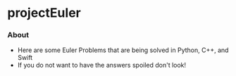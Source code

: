 # projectEuler

### About

- Here are some Euler Problems that are being solved in Python, C++, and Swift
- If you do not want to have the answers spoiled don't look! 
